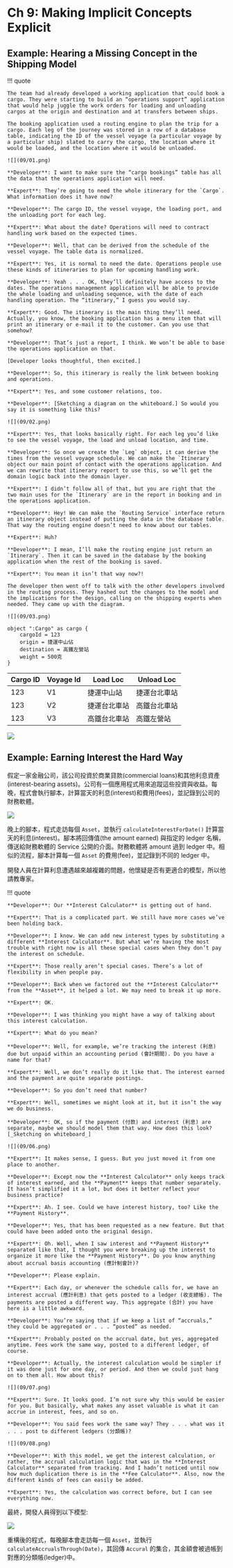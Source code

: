 # Ch 9: Making Implicit Concepts Explicit

## Example: Hearing a Missing Concept in the Shipping Model

!!! quote

    The team had already developed a working application that could book a cargo. They were starting to build an “operations support” application that would help juggle the work orders for loading and unloading cargos at the origin and destination and at transfers between ships.

    The booking application used a routing engine to plan the trip for a cargo. Each leg of the journey was stored in a row of a database table, indicating the ID of the vessel voyage (a particular voyage by a particular ship) slated to carry the cargo, the location where it would be loaded, and the location where it would be unloaded.

    ![](09/01.png)

    **Developer**: I want to make sure the “cargo bookings” table has all the data that the operations application will need.

    **Expert**: They’re going to need the whole itinerary for the `Cargo`. What information does it have now?

    **Developer**: The cargo ID, the vessel voyage, the loading port, and the unloading port for each leg.

    **Expert**: What about the date? Operations will need to contract handling work based on the expected times.

    **Developer**: Well, that can be derived from the schedule of the vessel voyage. The table data is normalized.

    **Expert**: Yes, it is normal to need the date. Operations people use these kinds of itineraries to plan for upcoming handling work.

    **Developer**: Yeah . . . OK, they’ll definitely have access to the dates. The operations management application will be able to provide the whole loading and unloading sequence, with the date of each handling operation. The “itinerary,” I guess you would say.

    **Expert**: Good. The itinerary is the main thing they’ll need. Actually, you know, the booking application has a menu item that will print an itinerary or e-mail it to the customer. Can you use that somehow?

    **Developer**: That’s just a report, I think. We won’t be able to base the operations application on that.

    [Developer looks thoughtful, then excited.]

    **Developer**: So, this itinerary is really the link between booking and operations.

    **Expert**: Yes, and some customer relations, too.

    **Developer**: [Sketching a diagram on the whiteboard.] So would you say it is something like this?

    ![](09/02.png)

    **Expert**: Yes, that looks basically right. For each leg you’d like to see the vessel voyage, the load and unload location, and time.

    **Developer**: So once we create the `Leg` object, it can derive the times from the vessel voyage schedule. We can make the `Itinerary` object our main point of contact with the operations application. And we can rewrite that itinerary report to use this, so we’ll get the domain logic back into the domain layer.

    **Expert**: I didn’t follow all of that, but you are right that the two main uses for the `Itinerary` are in the report in booking and in the operations application.

    **Developer**: Hey! We can make the `Routing Service` interface return an itinerary object instead of putting the data in the database table. That way the routing engine doesn’t need to know about our tables.

    **Expert**: Huh?

    **Developer**: I mean, I’ll make the routing engine just return an `Itinerary`. Then it can be saved in the database by the booking application when the rest of the booking is saved.

    **Expert**: You mean it isn’t that way now?!

    The developer then went off to talk with the other developers involved in the routing process. They hashed out the changes to the model and the implications for the design, calling on the shipping experts when needed. They came up with the diagram.

    ![](09/03.png)

```plantuml
object ":Cargo" as cargo {
    cargoId = 123
    origin = 捷運中山佔
    destination = 高鐵左營站
    weight = 500克
}
```

| Cargo ID | Voyage Id | Load Loc | Unload Loc |
|----------|-----------|----------|------------|
| 123      | V1        | 捷運中山站    | 捷運台北車站     |
| 123      | V2        | 捷運台北車站   | 高鐵台北車站     |
| 123      | V3        | 高鐵台北車站   | 高鐵左營站     |

![](09/04.svg)

## Example: Earning Interest the Hard Way

假定一家金融公司，該公司投資於商業貸款(commercial loans)和其他利息資產(interest-bearing assets)。公司有一個應用程式用來追蹤這些投資與收益。每晚，程式會執行腳本，計算當天的利息(interest)和費用(fees)，並記錄到公司的財務軟體。

![](09/05.png)

晚上的腳本，程式走訪每個 `Asset`，並執行 `calculateInterestForDate()` 計算當天的利息(interest)。腳本將回傳值(the amount earned) 與指定的 ledger 名稱，傳送給財務軟體的 Service 公開的介面。財務軟體將 amount 過到 ledger 中。相似的流程，腳本計算每一個 `Asset` 的費用(fee)，並記錄到不同的 ledger 中。

開發人員在計算利息遭遇越來越複雜的問題，他懷疑是否有更適合的模型，所以他請教專家。

!!! quote

    **Developer**: Our **Interest Calculator** is getting out of hand.

    **Expert**: That is a complicated part. We still have more cases we’ve been holding back.

    **Developer**: I know. We can add new interest types by substituting a different **Interest Calculator**. But what we’re having the most trouble with right now is all these special cases when they don’t pay the interest on schedule.

    **Expert**: Those really aren’t special cases. There’s a lot of flexibility in when people pay.

    **Developer**: Back when we factored out the **Interest Calculator** from the **Asset**, it helped a lot. We may need to break it up more.

    **Expert**: OK.

    **Developer**: I was thinking you might have a way of talking about this interest calculation.

    **Expert**: What do you mean?

    **Developer**: Well, for example, we’re tracking the interest (利息) due but unpaid within an accounting period (會計期間). Do you have a name for that?

    **Expert**: Well, we don’t really do it like that. The interest earned and the payment are quite separate postings.

    **Developer**: So you don’t need that number?

    **Expert**: Well, sometimes we might look at it, but it isn’t the way we do business.

    **Developer**: OK, so if the payment (付款) and interest (利息) are separate, maybe we should model them that way. How does this look? [_Sketching on whiteboard_]

    ![](09/06.png)

    **Expert**: It makes sense, I guess. But you just moved it from one place to another.

    **Developer**: Except now the **Interest Calculator** only keeps track of interest earned, and the **Payment** keeps that number separately. It hasn’t simplified it a lot, but does it better reflect your business practice?

    **Expert**: Ah. I see. Could we have interest history, too? Like the **Payment History**.

    **Developer**: Yes, that has been requested as a new feature. But that could have been added onto the original design.

    **Expert**: Oh. Well, when I saw interest and **Payment History** separated like that, I thought you were breaking up the interest to organize it more like the **Payment History**. Do you know anything about accrual basis accounting (應計制會計)?

    **Developer**: Please explain.

    **Expert**: Each day, or whenever the schedule calls for, we have an interest accrual (應計利息) that gets posted to a ledger (收支總帳). The payments are posted a different way. This aggregate (合計) you have here is a little awkward.

    **Developer**: You’re saying that if we keep a list of “accruals,” they could be aggregated or . . . “posted” as needed.

    **Expert**: Probably posted on the accrual date, but yes, aggregated anytime. Fees work the same way, posted to a different ledger, of course.

    **Developer**: Actually, the interest calculation would be simpler if it was done just for one day, or period. And then we could just hang on to them all. How about this?

    ![](09/07.png)

    **Expert**: Sure. It looks good. I’m not sure why this would be easier for you. But basically, what makes any asset valuable is what it can accrue in interest, fees, and so on.

    **Developer**: You said fees work the same way? They . . . what was it . . . post to different ledgers (分類帳)?

    ![](09/08.png)

    **Developer**: With this model, we get the interest calculation, or rather, the accrual calculation logic that was in the **Interest Calculator** separated from tracking. And I hadn’t noticed until now how much duplication there is in the **Fee Calculator**. Also, now the different kinds of fees can easily be added.

    **Expert**: Yes, the calculation was correct before, but I can see everything now.


最終，開發人員得到以下模型:

![](09/09.png)

重構後的程式，每晚腳本會走訪每一個 `Asset`，並執行 `calculateAccrualsThrough(Date)`，其回傳 `Accural` 的集合，其金額會被過帳到對應的分類帳(ledger)中。
